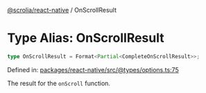 [@scrolia/react-native](../README.md) / OnScrollResult

# Type Alias: OnScrollResult

```ts
type OnScrollResult = Format<Partial<CompleteOnScrollResult>>;
```

Defined in: [packages/react-native/src/@types/options.ts:75](https://github.com/scrolia/react-native/blob/107e0a978a4d75b58537d45c6e53de02c37b518c/packages/react-native/src/@types/options.ts#L75)

The result for the `onScroll` function.
